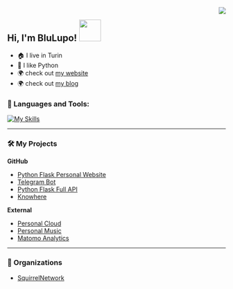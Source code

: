 <img align="right" src="https://github-readme-stats.vercel.app/api?username=BluLupo&show_icons=true">

### <h2> Hi, I'm BluLupo! <img src="https://media.giphy.com/media/mGcNjsfWAjY5AEZNw6/giphy.gif" width="50"></h2>

- :house: I live in Turin
- :snake: I like Python
- :earth_africa: check out [my website](https://hersel.it)
- :earth_africa: check out [my blog](https://blog.hersel.it)


### 🔨 Languages and Tools:

[![My Skills](https://skillicons.dev/icons?i=python,php,golang,git,docker,mysql,postgresql,redis,flask,bootstrap,html&perline=3)](https://hersel.it)



<hr>

### 🛠️ My Projects

<p><b>GitHub</b></p>

- [Python Flask Personal Website](https://github.com/BluLupo/hersel.it)
- [Telegram Bot](https://github.com/Squirrel-Network/nebula8)
- [Python Flask Full API](https://github.com/Squirrel-Network/api_nebula)
- [Knowhere](https://github.com/Squirrel-Network/Knowhere)


<p><b>External</b></p>

- [Personal Cloud](https://cloud.hersel.it)
- [Personal Music](https://music.hersel.it)
- [Matomo Analytics](https://analytics.hersel.it)


<hr>

### 👥 Organizations
- [SquirrelNetwork](https://github.com/Squirrel-Network)
